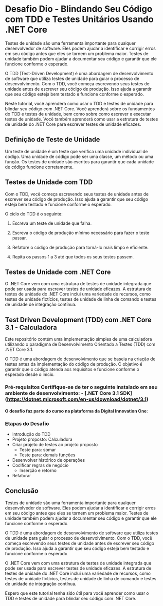 # Desafio Dio - Blindando Seu Código com TDD e Testes Unitários Usando .NET Core



Testes de unidade são uma ferramenta importante para qualquer desenvolvedor de software. Eles podem ajudar a identificar e corrigir erros em seu código antes que eles se tornem um problema maior. Testes de unidade também podem ajudar a documentar seu código e garantir que ele funcione conforme o esperado.

O TDD (Test-Driven Development) é uma abordagem de desenvolvimento de software que utiliza testes de unidade para guiar o processo de desenvolvimento. Com o TDD, você começa escrevendo seus testes de unidade antes de escrever seu código de produção. Isso ajuda a garantir que seu código esteja bem testado e funcione conforme o esperado.

Neste tutorial, você aprenderá como usar o TDD e testes de unidade para blindar seu código com .NET Core. Você aprenderá sobre os fundamentos do TDD e testes de unidade, bem como sobre como escrever e executar testes de unidade. Você também aprenderá como usar a estrutura de testes de unidade do .NET Core para escrever testes de unidade eficazes.



## **Definição de Teste de Unidade**

Um teste de unidade é um teste que verifica uma unidade individual de código. Uma unidade de código pode ser uma classe, um método ou uma função. Os testes de unidade são escritos para garantir que cada unidade de código funcione corretamente.



## **Testes de Unidade com TDD**

Com o TDD, você começa escrevendo seus testes de unidade antes de escrever seu código de produção. Isso ajuda a garantir que seu código esteja bem testado e funcione conforme o esperado.

O ciclo do TDD é o seguinte:

1. Escreva um teste de unidade que falha.

2. Escreva o código de produção mínimo necessário para fazer o teste passar.

3. Refatore o código de produção para torná-lo mais limpo e eficiente.

4. Repita os passos 1 a 3 até que todos os seus testes passem.

   

## **Testes de Unidade com .NET Core**

O .NET Core vem com uma estrutura de testes de unidade integrada que pode ser usada para escrever testes de unidade eficazes. A estrutura de testes de unidade do .NET Core inclui uma variedade de recursos, como testes de unidade fictícios, testes de unidade de linha de comando e testes de unidade de integração contínua.



## Test Driven Development (TDD) com .NET Core 3.1 - Calculadora

Este repositório contém uma implementação simples de uma calculadora utilizando o paradigma de Desenvolvimento Orientado a Testes (TDD) com .NET Core 3.1.

O TDD é uma abordagem de desenvolvimento que se baseia na criação de testes antes da implementação do código de produção. O objetivo é garantir que o código atenda aos requisitos e funcione conforme o esperado desde o início.

### Pré-requisitos Certifique-se de ter o seguinte instalado em seu ambiente de desenvolvimento: - [.NET Core 3.1 SDK] (https://dotnet.microsoft.com/en-us/download/dotnet/3.1)

#### O desafio faz parte do curso na plataforma da Digital Innovation One:


### Etapas do Desafio

- Introdução do TDD
- Projeto proposto: Calculadora
- Criar projeto de testes ao projeto proposto
    - Teste para: somar
    - Teste para: demais funções
- Desenvolver histórico de operações
- Codificar regras de negócio
    - Inserção e retorno
- Refatorar



## Conclusão

Testes de unidade são uma ferramenta importante para qualquer desenvolvedor de software. Eles podem ajudar a identificar e corrigir erros em seu código antes que eles se tornem um problema maior. Testes de unidade também podem ajudar a documentar seu código e garantir que ele funcione conforme o esperado.

O TDD é uma abordagem de desenvolvimento de software que utiliza testes de unidade para guiar o processo de desenvolvimento. Com o TDD, você começa escrevendo seus testes de unidade antes de escrever seu código de produção. Isso ajuda a garantir que seu código esteja bem testado e funcione conforme o esperado.

O .NET Core vem com uma estrutura de testes de unidade integrada que pode ser usada para escrever testes de unidade eficazes. A estrutura de testes de unidade do .NET Core inclui uma variedade de recursos, como testes de unidade fictícios, testes de unidade de linha de comando e testes de unidade de integração contínua.

Espero que este tutorial tenha sido útil para você aprender como usar o TDD e testes de unidade para blindar seu código com .NET Core.